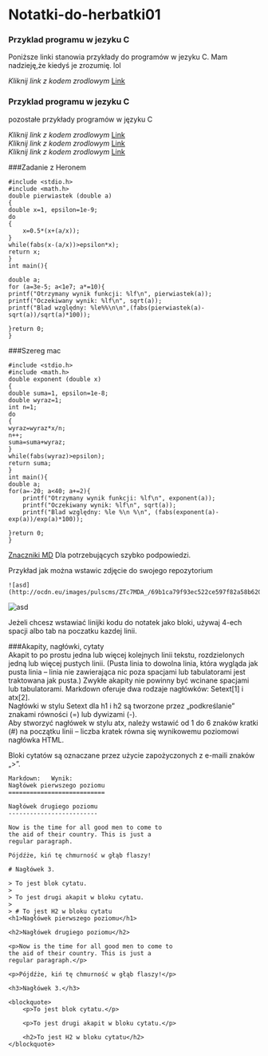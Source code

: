 # Notatki-do-herbatki01

### Przyklad programu w jezyku C

Poniższe linki stanowia przykłady do programów w jezyku C. Mam nadzieję,że kiedyś je zrozumię. lol

_Kliknij link z kodem zrodlowym_ [Link](https://github.com/Alphacentauri01/Notatki-do-herbatki01/blob/master/programy.cpp)

### Przyklad programu w jezyku C

pozostałe przykłady programów w języku C

_Kliknij link z kodem zrodlowym_ [Link](https://github.com/Alphacentauri01/Notatki-do-herbatki01/blob/master/programy2.cpp)  
_Kliknij link z kodem zrodlowym_ [Link](https://github.com/Alphacentauri01/Notatki-do-herbatki01/blob/master/Zadanie%205.cpp)  
_Kliknij link z kodem zrodlowym_ [Link](https://github.com/Alphacentauri01/Notatki-do-herbatki01/blob/master/zadanie%20z%20heronem.doc)


###Zadanie z Heronem
  
	#include <stdio.h>
	#include <math.h>
	double pierwiastek (double a)
	{
	double x=1, epsilon=1e-9;
	do
	{
		x=0.5*(x+(a/x));
	}
	while(fabs(x-(a/x))>epsilon*x);
	return x;
	}
	int main(){
	
	double a;
	for (a=3e-5; a<1e7; a*=10){
	printf("Otrzymany wynik funkcji: %lf\n", pierwiastek(a));
	printf("Oczekiwany wynik: %lf\n", sqrt(a));
	printf("Blad względny: %le%%\n\n",(fabs(pierwiastek(a)-sqrt(a))/sqrt(a)*100));
	
	}return 0;
	}




###Szereg mac


	#include <stdio.h>
	#include <math.h>
	double exponent (double x)
	{
	double suma=1, epsilon=1e-8;
	double wyraz=1;
	int n=1;
	do
	{
	wyraz=wyraz*x/n;
	n++;
	suma=suma+wyraz;
	}
	while(fabs(wyraz)>epsilon);
	return suma;
	}
	int main(){
	double a;
	for(a=-20; a<40; a+=2){
		printf("Otrzymany wynik funkcji: %lf\n", exponent(a));
		printf("Oczekiwany wynik: %lf\n", sqrt(a));
		printf("Blad względny: %le %\n %\n", (fabs(exponent(a)-exp(a))/exp(a)*100));	
	
	}return 0;
	}

  
[Znaczniki MD](https://en.wikipedia.org/wiki/Markdown)
Dla potrzebujących szybko podpowiedzi.  

Przykład jak można wstawic zdjęcie do swojego repozytorium

	![asd](http://ocdn.eu/images/pulscms/ZTc7MDA_/69b1ca79f93ec522ce597f82a58b620a.jpg)  
![asd](http://ocdn.eu/images/pulscms/ZTc7MDA_/69b1ca79f93ec522ce597f82a58b620a.jpg)

Jeżeli chcesz wstawiać linijki kodu do notatek jako bloki, używaj 4-ech spacji albo tab na poczatku kazdej linii.

###Akapity, nagłówki, cytaty  
Akapit to po prostu jedna lub więcej kolejnych linii tekstu, rozdzielonych jedną lub więcej pustych linii. (Pusta linia to dowolna linia, która wygląda jak pusta linia – linia nie zawierająca nic poza spacjami lub tabulatorami jest traktowana jak pusta.) Zwykłe akapity nie powinny być wcinane spacjami lub tabulatorami.
Markdown oferuje dwa rodzaje nagłówków: Setext[1] i atx[2].   
Nagłówki w stylu Setext dla h1 i h2 są tworzone przez „podkreślanie” znakami równości (=) lub dywizami (-).   
Aby stworzyć nagłówek w stylu atx, należy wstawić od 1 do 6 znaków kratki (#) na początku linii – liczba kratek równa się wynikowemu poziomowi nagłówka HTML.

 Bloki cytatów są oznaczane przez użycie zapożyczonych z e-maili znaków „>”.

	Markdown:	Wynik:
	Nagłówek pierwszego poziomu
	===========================
	
	Nagłówek drugiego poziomu
	-------------------------
	
	Now is the time for all good men to come to
	the aid of their country. This is just a
	regular paragraph.
	
	Pójdźże, kiń tę chmurność w głąb flaszy!
	
	# Nagłówek 3.
	
	> To jest blok cytatu.
	>
	> To jest drugi akapit w bloku cytatu.
	>
	> # To jest H2 w bloku cytatu
	<h1>Nagłówek pierwszego poziomu</h1>
	
	<h2>Nagłówek drugiego poziomu</h2>
	
	<p>Now is the time for all good men to come to
	the aid of their country. This is just a
	regular paragraph.</p>
	
	<p>Pójdźże, kiń tę chmurność w głąb flaszy!</p>
	
	<h3>Nagłówek 3.</h3>
	
	<blockquote>
	    <p>To jest blok cytatu.</p>
	
	    <p>To jest drugi akapit w bloku cytatu.</p>
	
	    <h2>To jest H2 w bloku cytatu</h2>
	</blockquote>
	
